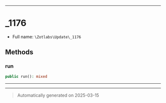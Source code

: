 ***

# _1176





* Full name: `\Zotlabs\Update\_1176`




## Methods


### run



```php
public run(): mixed
```












***


***
> Automatically generated on 2025-03-15
